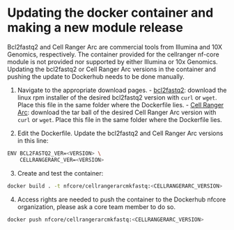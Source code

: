 # Updating the docker container and making a new module release

Bcl2fastq2 and Cell Ranger Arc are commercial tools from Illumina and 10X Genomics, respectively. The container provided for the cellranger nf-core module is not provided nor supported by either Illumina or 10x Genomics. Updating the bcl2fastq2 or Cell Ranger Arc versions in the container and pushing the update to Dockerhub needs to be done manually.

1. Navigate to the appropriate download pages. - [bcl2fastq2](https://emea.support.illumina.com/sequencing/sequencing_software/bcl2fastq-conversion-software.html): download the linux rpm installer of the desired bcl2fastq2 version with `curl` or `wget`. Place this file in the same folder where the Dockerfile lies. - [Cell Ranger Arc](https://support.10xgenomics.com/single-cell-multiome-atac-gex/software/pipelines/latest/installation): download the tar ball of the desired Cell Ranger Arc version with `curl` or `wget`. Place this file in the same folder where the Dockerfile lies.

2. Edit the Dockerfile. Update the bcl2fastq2 and Cell Ranger Arc versions in this line:

```bash
ENV BCL2FASTQ2_VER=<VERSION> \
    CELLRANGERARC_VER=<VERSION>
```

3. Create and test the container:

```bash
docker build . -t nfcore/cellrangerarcmkfastq:<CELLRANGERARC_VERSION>
```

4. Access rights are needed to push the container to the Dockerhub nfcore organization, please ask a core team member to do so.

```bash
docker push nfcore/cellrangerarcmkfastq:<CELLRANGERARC_VERSION>
```
